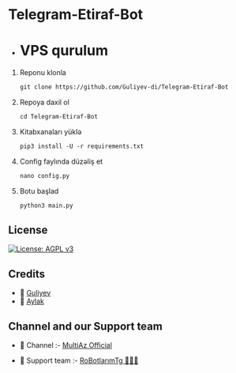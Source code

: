 # Telegram-Etiraf-Bot


- # VPS qurulum

1. Reponu klonla
   ```markdown
   git clone https://github.com/Guliyev-di/Telegram-Etiraf-Bot
   ```
   
2. Repoya daxil ol
    ```markdown
    cd Telegram-Etiraf-Bot
   ```

3. Kitabxanaları yüklə
    ```markdown
   pip3 install -U -r requirements.txt
    ```

4. Config faylında düzəliş et
    ```markdown
   nano config.py
    ```   

5. Botu başlad
   ```markdown
   python3 main.py
   ```

## License

[![License: AGPL v3](https://img.shields.io/badge/License-AGPL%20v3-blue.svg)](https://www.gnu.org/licenses/agpl-3.0)

## Credits

- 👤 [Guliyev](https://github.com/Guliyev-di)
- 👤 [Aylak](https://github.com/aylak-github)

## Channel and our Support team

- 📣 Channel :- [MultiAz Official](https://t.me/MultiAzOfficial)

- 👥 Support team :- [RoBotlarımTg 👨🏻‍💻](https://t.me/RoBotlarimTg)
